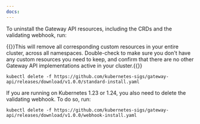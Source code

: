 ```yaml
---
docs:
---
```


To uninstall the Gateway API resources, including the CRDs and the validating webhook, run:

   {{<warning>}}This will remove all corresponding custom resources in your entire cluster, across all namespaces. Double-check to make sure you don't have any custom resources you need to keep, and confirm that there are no other Gateway API implementations active in your cluster.{{</warning>}}

   ```shell
   kubectl delete -f https://github.com/kubernetes-sigs/gateway-api/releases/download/v1.0.0/standard-install.yaml
   ```


If you are running on Kubernetes 1.23 or 1.24, you also need to delete the validating webhook. To do so, run:

   ```shell
   kubectl delete -f https://github.com/kubernetes-sigs/gateway-api/releases/download/v1.0.0/webhook-install.yaml
   ```
